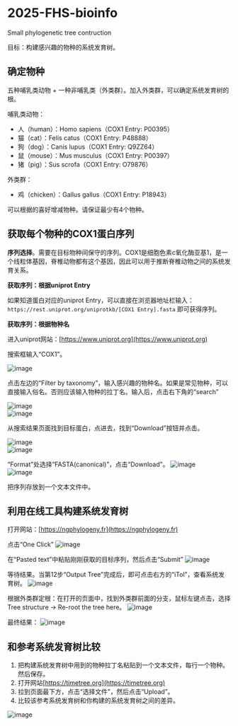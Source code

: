 # 2025-FHS-bioinfo
Small phylogenetic tree contruction

目标：构建感兴趣的物种的系统发育树。

## 确定物种

五种哺乳类动物 + 一种非哺乳类（外类群）。加入外类群，可以确定系统发育树的根。

哺乳类动物：

- 人（human）：Homo sapiens（COX1 Entry: P00395）
- 猫（cat）：Felis catus（COX1 Entry: P48888）
- 狗（dog）：Canis lupus（COX1 Entry: Q9ZZ64）
- 鼠（mouse）：Mus musculus（COX1 Entry: P00397）
- 猪（pig）：Sus scrofa（COX1 Entry: O79876）

外类群：

- 鸡（chicken）：Gallus gallus（COX1 Entry: P18943）

可以根据的喜好增减物种。请保证最少有4个物种。

## 获取每个物种的COX1蛋白序列

**序列选择**。需要在目标物种间保守的序列。COX1是细胞色素c氧化酶亚基1，是一个线粒体基因，脊椎动物都有这个基因，因此可以用于推断脊椎动物之间的系统发育关系。

**获取序列：根据uniprot Entry**

如果知道蛋白对应的uniprot Entry，可以直接在浏览器地址栏输入：
`https://rest.uniprot.org/uniprotkb/[COX1 Entry].fasta`
即可获得序列。

**获取序列：根据物种名**

进入uniprot网站：[https://www.uniprot.org](https://www.uniprot.org)

搜索框输入“COX1”。

![image](https://github.com/user-attachments/assets/885d81d3-7743-47a5-a282-2e41f830da60)
<br>

点击左边的“Filter by taxonomy”，输入感兴趣的物种名。如果是常见物种，可以直接输入俗名。否则应该输入物种的拉丁名。输入后，点击右下角的“search”

![image](https://github.com/user-attachments/assets/35ce6059-18e5-462a-9d7e-56f771d0501c)
<br>
![image](https://github.com/user-attachments/assets/21ad60f5-a062-41c5-bdf1-679a21f43e5e)
<br>

从搜索结果页面找到目标蛋白，点进去，找到“Download”按钮并点击。

![image](https://github.com/user-attachments/assets/d4b1c4e6-2e8a-4584-bee5-aeee940e1e2a)
<br>
![image](https://github.com/user-attachments/assets/7eec682f-3e9a-499e-a5e4-e42bbb39838e)
<br>

“Format”处选择“FASTA(canonical)”，点击“Download”。
![image](https://github.com/user-attachments/assets/f44c7766-8143-4680-96b4-0e68d6acf925)
<br>
![image](https://github.com/user-attachments/assets/04008849-d211-45d7-92b1-53491f16a8cb)

把序列存放到一个文本文件中。

## 利用在线工具构建系统发育树

打开网站：[https://ngphylogeny.fr](https://ngphylogeny.fr)

点击“One Click”
![image](https://github.com/user-attachments/assets/5e5f7e50-80a4-41ff-94b4-54ed7b27a3c8)
<br>

在“Pasted text”中粘贴刚刚获取的目标序列，然后点击“Submit”
![image](https://github.com/user-attachments/assets/cdbe998b-2603-4931-ae15-b8c2d74d61a1)
<br>

等待结果。当第12步“Output Tree”完成后，即可点击右方的“iTol”，查看系统发育树。
![image](https://github.com/user-attachments/assets/f5a0485f-5d4d-4b09-a184-c041a4c62737)
<br>

根据外类群定根：在打开的页面中，找到外类群前面的分支，鼠标左键点击，选择 Tree structure -> Re-root the tree here。
![image](https://github.com/user-attachments/assets/1677db46-46d1-4a68-bc70-e694ec936438)
<br>

最终结果：
![image](https://github.com/user-attachments/assets/23a96c93-ca2d-4960-b714-e3c965442029)

## 和参考系统发育树比较

1. 把构建系统发育树中用到的物种拉丁名粘贴到一个文本文件，每行一个物种。然后保存。
2. 打开网站[https://timetree.org](https://timetree.org)
3. 拉到页面最下方，点击“选择文件”，然后点击“Upload”。
4. 比较该参考系统发育树和你构建的系统发育树之间的差异。

![image](https://github.com/user-attachments/assets/d9941006-f7ea-4153-8c55-85582a63fc69)


